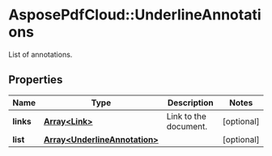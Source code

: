 ﻿# AsposePdfCloud::UnderlineAnnotations
List of annotations.

## Properties
Name | Type | Description | Notes
------------ | ------------- | ------------- | -------------
**links** | [**Array&lt;Link&gt;**](Link.md) | Link to the document. | [optional] 
**list** | [**Array&lt;UnderlineAnnotation&gt;**](UnderlineAnnotation.md) |  | [optional] 


